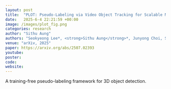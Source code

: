 ```yaml
---
layout: post
title:  "PLOT: Pseudo-Labeling via Video Object Tracking for Scalable Monocular 3D Object Detection"
date:   2025-6-4 22:21:59 +00:00
image: /images/plot_fig.png
categories: research
author: "Sithu Aung"
authors: "Seokyeong Lee*, <strong>Sithu Aung</strong>*, Junyong Choi, Seungryong Kim, Ig-Jae Kim, Junghyun Cho"
venue: "arXiv, 2025"
paper: https://arxiv.org/abs/2507.02393
youtube: 
poster: 
code:
website: 
---
```

A training-free pseudo-labeling framework for 3D object detection.